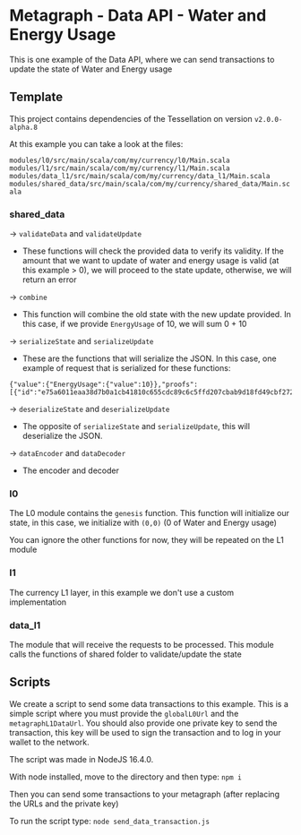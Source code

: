 
# Metagraph - Data API - Water and Energy Usage

  

This is one example of the Data API, where we can send transactions to update the state of Water and Energy usage
  

## Template

This project contains dependencies of the Tessellation on version `v2.0.0-alpha.8`

 
At this example you can take a look at the files:

`modules/l0/src/main/scala/com/my/currency/l0/Main.scala`
`modules/l1/src/main/scala/com/my/currency/l1/Main.scala`
`modules/data_l1/src/main/scala/com/my/currency/data_l1/Main.scala`
`modules/shared_data/src/main/scala/com/my/currency/shared_data/Main.scala`


### shared_data
->   `validateData` and `validateUpdate`
* These functions will check the provided data to verify its validity. If the amount that we want to update  of water and energy usage is valid (at this example > 0), we will proceed to the state update, otherwise, we will return an error

-> `combine`
* This function will combine the old state with the new update provided. In this case, if we provide `EnergyUsage` of 10, we will sum 0 + 10

-> `serializeState` and `serializeUpdate`
* These are the functions that will serialize the JSON. In this case, one example of request that is serialized for these functions:
 ```
 {"value":{"EnergyUsage":{"value":10}},"proofs":[{"id":"e75a6011eaa38d7b0a1cb41810c655cdc89c6c5ffd207cbab9d18fd49cbf2729e262b5387a4687a23a163d14bc0dff8ef6539e2a73932e77d2de6b1895facd99","signature":"3044022060107a64dabbc9b0e2779a9fada99646798b3ebd21ecda22c7de2740f13addc30220564d8303f1a581f9a7c021252f624911b7c3bec63620a0d000b7f651753e020d"}]}
 ```
-> `deserializeState` and `deserializeUpdate`
* The opposite of `serializeState` and `serializeUpdate`, this will deserialize the JSON.

-> `dataEncoder` and `dataDecoder`
* The encoder and decoder

### l0
The L0 module contains the `genesis` function. This function will initialize our state, in this case, we initialize with `(0,0)` (0 of Water and Energy usage)

You can ignore the other functions for now, they will be repeated on the L1 module

### l1
The currency L1 layer, in this example we don't use a custom implementation
  
### data_l1
The module that will receive the requests to be processed. This module calls the functions of shared folder to validate/update the state
  
 ## Scripts
 We create a script to send some data transactions to this example. This is a simple script where you must provide the `globalL0Url` and the `metagraphL1DataUrl`. You should also provide one private key to send the transaction, this key will be used to sign the transaction and to log in your wallet to the network.

 The script was made in NodeJS 16.4.0.

With node installed, move to the directory and then type: `npm i`

Then you can send some transactions to your metagraph (after replacing the URLs and the private key)

To run the script type: `node send_data_transaction.js`
